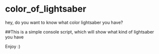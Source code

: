 # color_of_lightsaber
hey, do you want to know what color lightsaber you have?

##This is a simple console script, which will show what kind of lightsaber you have

Enjoy :)
